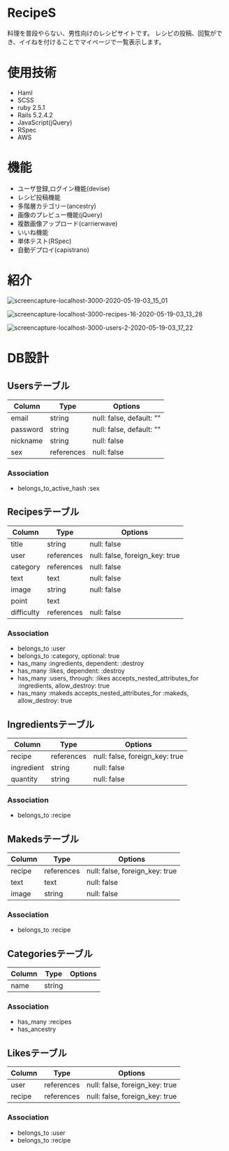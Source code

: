 # RecipeS
料理を普段やらない、男性向けのレシピサイトです。
レシピの投稿、回覧ができ、イイねを付けることでマイページで一覧表示します。

# 使用技術
- Haml
- SCSS
- ruby 2.5.1
- Rails 5.2.4.2
- JavaScript(jQuery)
- RSpec
- AWS

# 機能
- ユーザ登録,ログイン機能(devise)
- レシピ投稿機能
- 多階層カテゴリー(ancestry)
- 画像のプレビュー機能(jQuery)
- 複数画像アップロード(carrierwave)
- いいね機能
- 単体テスト(RSpec)
- 自動デプロイ(capistrano)

# 紹介
![screencapture-localhost-3000-2020-05-19-03_15_01](https://user-images.githubusercontent.com/57590363/82246129-17f43c80-997f-11ea-8cef-92cc05be28d7.png)

![screencapture-localhost-3000-recipes-16-2020-05-19-03_13_28](https://user-images.githubusercontent.com/57590363/82245940-d1064700-997e-11ea-9701-c57dc76e6ce8.png)

![screencapture-localhost-3000-users-2-2020-05-19-03_17_22](https://user-images.githubusercontent.com/57590363/82246259-4bcf6200-997f-11ea-877a-670029241cc3.png)


# DB設計

## Usersテーブル
|Column   |Type       |Options                  |
|---------|-----------|-------------------------|
|email    |string     |null: false, default: "" |
|password |string     |null: false, default: "" |
|nickname |string     |null: false              |
|sex      |references |null: false              |

### Association
- belongs_to_active_hash :sex

## Recipesテーブル
|Column     |Type       |Options                        |
|-----------|-----------|-------------------------------|
|title      |string     |null: false                    |
|user       |references |null: false, foreign_key: true |
|category   |references |null: false                    |
|text       |text       |null: false                    |
|image      |string     |null: false                    |
|point      |text       |                               |
|difficulty |references |null: false                    |

### Association
- belongs_to :user
- belongs_to :category, optional: true
- has_many :ingredients, dependent: :destroy
- has_many :likes, dependent: :destroy
- has_many :users, through: :likes
  accepts_nested_attributes_for :ingredients, allow_destroy: true
- has_many :makeds
  accepts_nested_attributes_for :makeds, allow_destroy: true

## Ingredientsテーブル
|Column     |Type       |Options                        |
|-----------|-----------|-------------------------------|
|recipe     |references |null: false, foreign_key: true |
|ingredient |string     |null: false                    |
|quantity   |string     |null: false                    |

### Association
- belongs_to :recipe

## Makedsテーブル
|Column     |Type       |Options                        |
|-----------|-----------|-------------------------------|
|recipe     |references |null: false, foreign_key: true |
|text       |text       |null: false                    |
|image      |string     |null: false                    |

### Association
- belongs_to :recipe

## Categoriesテーブル
|Column |Type   |Options |
|-------|-------|--------|
|name   |string |        |

### Association
- has_many :recipes
- has_ancestry

## Likesテーブル
|Column |Type       |Options                        |
|-------|-----------|-------------------------------|
|user   |references |null: false, foreign_key: true |
|recipe |references |null: false, foreign_key: true |

### Association
- belongs_to :user
- belongs_to :recipe